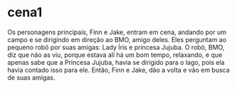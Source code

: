 # cena1

Os personagens principais, Finn e Jake, entram em cena, andando por um campo e se dirigindo em direção ao BMO, amigo deles.
 Eles perguntam ao pequeno robô por suas amigas: Lady Íris e princesa Jujuba. O robô, BMO, diz que não as viu, porque estava ali há um bom tempo, relaxando, e que apenas sabe que a Princesa Jujuba, havia se dirigido para o lago, pois ela havia contado isso para ele. Então, Finn e Jake, dão a volta e vão em busca de suas amigas.